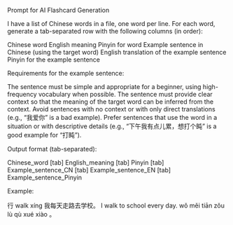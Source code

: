 Prompt for AI Flashcard Generation

I have a list of Chinese words in a file, one word per line. For each word, generate a tab-separated row with the following columns (in order):

Chinese word
English meaning
Pinyin for word
Example sentence in Chinese (using the target word)
English translation of the example sentence
Pinyin for the example sentence

Requirements for the example sentence:

The sentence must be simple and appropriate for a beginner, using high-frequency vocabulary when possible.
The sentence must provide clear context so that the meaning of the target word can be inferred from the context.
Avoid sentences with no context or with only direct translations (e.g., “我爱你” is a bad example).
Prefer sentences that use the word in a situation or with descriptive details (e.g., “下午我有点儿累，想打个盹” is a good example for “打盹”).

Output format (tab-separated):

Chinese_word [tab] English_meaning [tab] Pinyin [tab] Example_sentence_CN [tab] Example_sentence_EN [tab] Example_sentence_Pinyin

Example:

行 walk xíng 我每天走路去学校。 I walk to school every day. wǒ měi tiān zǒu lù qù xué xiào 。